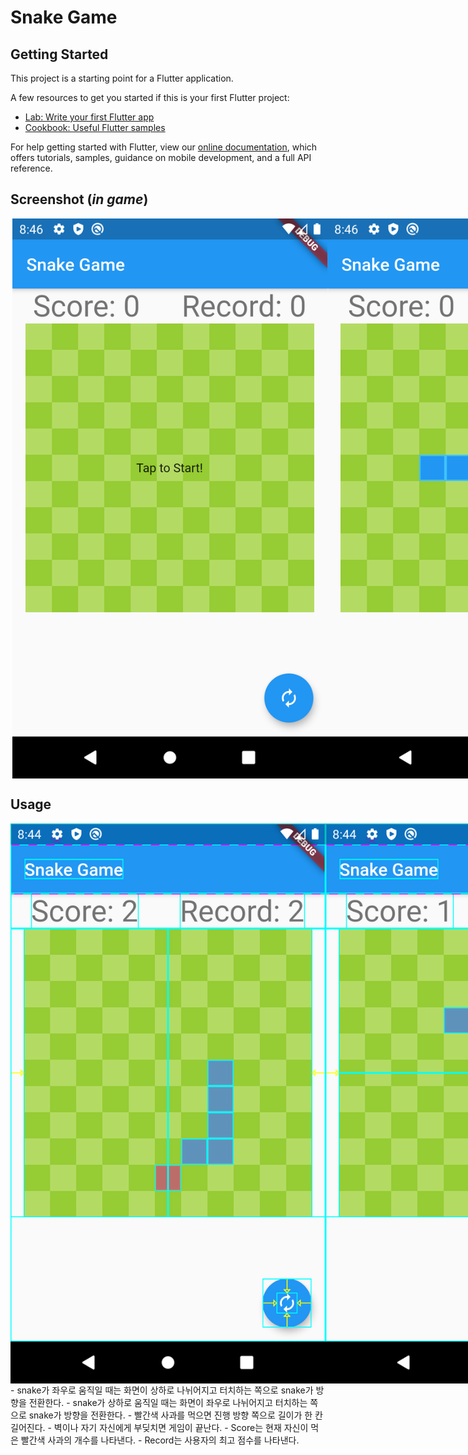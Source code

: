 # Snake Game

## Getting Started

This project is a starting point for a Flutter application.

A few resources to get you started if this is your first Flutter project:

- [Lab: Write your first Flutter app](https://flutter.dev/docs/get-started/codelab)
- [Cookbook: Useful Flutter samples](https://flutter.dev/docs/cookbook)

For help getting started with Flutter, view our
[online documentation](https://flutter.dev/docs), which offers tutorials,
samples, guidance on mobile development, and a full API reference.

## Screenshot (_in game_)

<div style="width:100%; display:flex; margin:3px;">
  <img src='./images/start.png' alt='start' />
  <img src='./images/initial.png' alt='initial' />
  <img src='./images/inGame1.png' alt='inGame1' />
  <img src='./images/inGame2.png' alt='inGame2' />
  <img src='./images/end.png' alt='end' />
</div>

## Usage

<div style="width:100%; display:flex;">
  <img src='./images/leftRight.png' alt='leftRight' />
  <img src='./images/topBottom.png' alt='topBottom' />
</div>
- snake가 좌우로 움직일 때는 화면이 상하로 나뉘어지고 터치하는 쪽으로 snake가 방향을 전환한다.
- snake가 상하로 움직일 때는 화면이 좌우로 나뉘어지고 터치하는 쪽으로 snake가 방향을 전환한다.
- 빨간색 사과를 먹으면 진행 방향 쪽으로 길이가 한 칸 길어진다.
- 벽이나 자기 자신에게 부딪치면 게임이 끝난다.
- Score는 현재 자신이 먹은 빨간색 사과의 개수를 나타낸다.
- Record는 사용자의 최고 점수를 나타낸다.
